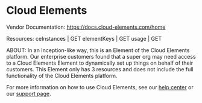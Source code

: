 # Cloud Elements

Vendor Documentation: https://docs.cloud-elements.com/home

Resources: 
ceInstances | GET
elementKeys | GET
usage | GET

ABOUT: In an Inception-like way, this is an Element of the Cloud Elements platform. Our enterprise customers found that a super org may need access to a Cloud Elements Element to dynamically set up things on behalf of their customers. This Element only has 3 resources and does not include the full functionality of the Cloud Elements platform.

For more information on how to use Cloud Elements, see our [help center](https://docs.cloud-elements.com) 
or our [support page](https://support.cloud-elements.com/hc/en-us).
